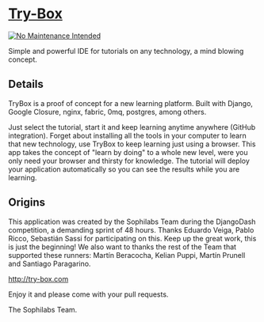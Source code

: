 # [Try-Box](http://try-box.com)

[![No Maintenance Intended](http://unmaintained.tech/badge.svg)](http://unmaintained.tech/)

Simple and powerful IDE for tutorials on any technology, a mind blowing concept.

## Details
TryBox is a proof of concept for a new learning platform. Built with Django, Google Closure, nginx, fabric, 0mq, postgres, among others.</p>
Just select the tutorial, start it and keep learning anytime anywhere (GitHub integration).
Forget about installing all the tools in your computer to learn that new technology, use TryBox to keep learning just using a browser. This app takes  the concept of "learn by doing" to a whole new level, were you only need your browser and thirsty for knowledge.
The tutorial will deploy your application automatically so you can see the results while you are learning.

## Origins
This application was created by the Sophilabs Team during the DjangoDash competition, a demanding sprint of 48 hours.
Thanks Eduardo Veiga, Pablo Ricco, Sebastián Sassi for participating on this. Keep up the great work, this is just the beginning!
We also want to thanks the rest of the Team that supported these runners: Martín Beracocha, Kelian Puppi, Martín Prunell and Santiago Paragarino.

http://try-box.com

Enjoy it and please come with your pull requests.

The Sophilabs Team.
